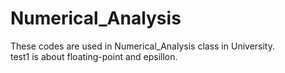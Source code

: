 # Numerical_Analysis

These codes are used in Numerical_Analysis class in University.\
test1 is about floating-point and epsillon.

